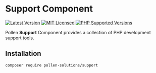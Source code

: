# Support Component

[![Latest Version](https://img.shields.io/badge/release-1.0.2-blue?style=for-the-badge)](https://www.presstify.com/pollen-solutions/support/)
[![MIT Licensed](https://img.shields.io/badge/license-MIT-green?style=for-the-badge)](LICENSE.md)
[![PHP Supported Versions](https://img.shields.io/badge/PHP->=7.4-8892BF?style=for-the-badge&logo=php)](https://www.php.net/supported-versions.php)

Pollen **Support** Component provides a collection of PHP development support tools.

## Installation

```bash
composer require pollen-solutions/support
```
